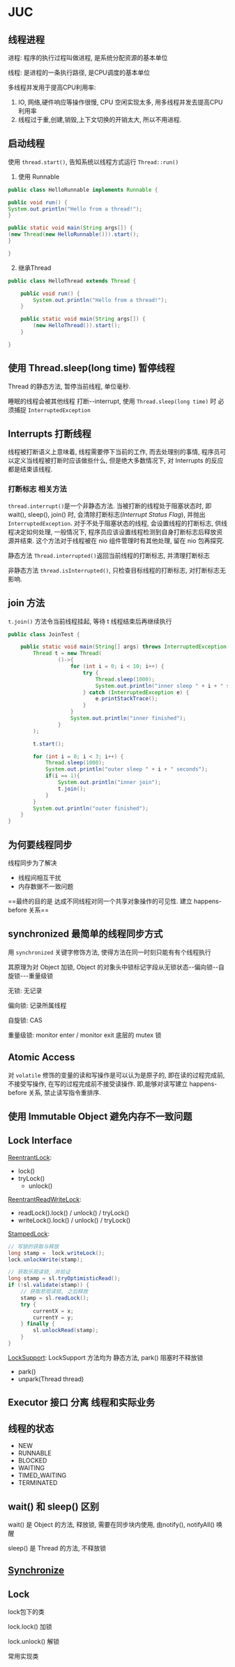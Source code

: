 # JUC

## 线程进程

进程: 程序的执行过程叫做进程, 是系统分配资源的基本单位

线程: 是进程的一条执行路径, 是CPU调度的基本单位

多线程并发用于提高CPU利用率:

1. IO, 网络,硬件响应等操作很慢, CPU 空闲实现太多, 用多线程并发去提高CPU利用率
2. 线程过于重,创建,销毁,上下文切换的开销太大, 所以不用进程.



## 启动线程

使用 `thread.start()`, 告知系统以线程方式运行 `Thread::run()`

1. 使用 Runnable

```java
public class HelloRunnable implements Runnable {

public void run() {
System.out.println("Hello from a thread!");
}

public static void main(String args[]) {
(new Thread(new HelloRunnable())).start();
}

}
```

2.  继承Thread

```java
public class HelloThread extends Thread {

    public void run() {
        System.out.println("Hello from a thread!");
    }

    public static void main(String args[]) {
        (new HelloThread()).start();
    }

}
```



## 使用 Thread.sleep(long time) 暂停线程

Thread 的静态方法, 暂停当前线程, 单位毫秒.

睡眠的线程会被其他线程 打断--interrupt, 使用 `Thread.sleep(long time)` 时 必须捕捉 `InterruptedException`



## Interrupts 打断线程

线程被打断语义上意味着, 线程需要停下当前的工作, 而去处理别的事情, 程序员可以定义当线程被打断时应该做些什么, 但是绝大多数情况下, 对 Interrupts 的反应都是结束该线程.

### 打断标志 相关方法

`thread.interrupt()`是一个非静态方法. 当被打断的线程处于阻塞状态时, 即 wait(), sleep(), join() 时, 会清除打断标志(*Interrupt Status Flag*), 并抛出 `InterruptedException`. 对于不处于阻塞状态的线程, 会设置线程的打断标志, 供线程决定如何处理, 一般情况下, 程序员应该设置线程检测到自身打断标志后释放资源并结束. 这个方法对于线程被在 nio 组件管理时有其他处理, 留在 nio 包再探究.

静态方法 `Thread.interrupted()`返回当前线程的打断标志, 并清理打断标志

非静态方法 `thread.isInterrupted()`, 只检查目标线程的打断标志, 对打断标志无影响.



## join 方法

`t.join()` 方法令当前线程挂起, 等待 t 线程结束后再继续执行

```java
public class JoinTest {

    public static void main(String[] args) throws InterruptedException {
        Thread t = new Thread(
                ()->{
                    for (int i = 0; i < 10; i++) {
                        try {
                            Thread.sleep(1000);
                            System.out.println("inner sleep " + i + " seconds");
                        } catch (InterruptedException e) {
                            e.printStackTrace();
                        }
                    }
                    System.out.println("inner finished");
                }
        );

        t.start();

        for (int i = 0; i < 3; i++) {
            Thread.sleep(1000);
            System.out.println("outer sleep " + i + " seconds");
            if(i == 1){
                System.out.println("inner join");
                t.join();
            }
        }
        System.out.println("outer finished");
    }
}

```



## 为何要线程同步

线程同步为了解决 

- 线程间相互干扰
- 内存数据不一致问题 

==最终的目的是 达成不同线程对同一个共享对象操作的可见性. 建立 happens-before 关系== 



## synchronized 最简单的线程同步方式

用 `synchronized` 关键字修饰方法, 使得方法在同一时刻只能有有个线程执行

其原理为对 Object 加锁, Object 的对象头中锁标记字段从无锁状态--偏向锁--自旋锁---重量级锁

无锁: 无记录

偏向锁: 记录所属线程

自旋锁: CAS

重量级锁: monitor enter / monitor exit 底层的 mutex 锁



## Atomic Access

对 `volatile` 修饰的变量的读和写操作是可以认为是原子的, 即在读的过程完成前,不接受写操作, 在写的过程完成前不接受读操作. 即,能够对读写建立 happens-before 关系, 禁止读写指令重排序.



## 使用 Immutable Object 避免内存不一致问题

## Lock Interface

[ReentrantLock](../../../../java/util/concurrent/locks/ReentrantLock.html): 

 - lock()
 - tryLock()
	- unlock()

[ReentrantReadWriteLock](../../../../java/util/concurrent/locks/ReentrantReadWriteLock.html):

- readLock().lock() / unlock() / tryLock()
- writeLock().lock() / unlock() / tryLock()

[StampedLock](../../../../java/util/concurrent/locks/StampedLock.html): 

```java
// 写锁的获取与释放
long stamp =  lock.writeLock();
lock.unlockWrite(stamp);

// 获取乐观读锁, 并验证
long stamp = sl.tryOptimisticRead();
if (!sl.validate(stamp)) {
    // 获取悲观读锁, 之后释放
    stamp = sl.readLock();
    try {
        currentX = x;
        currentY = y;
    } finally {
        sl.unlockRead(stamp);
    }
}

```

[LockSupport](../../../../java/util/concurrent/locks/LockSupport.html): LockSupport 方法均为 静态方法, park() 阻塞时不释放锁

- park()
- unpark(Thread thread)

## Executor 接口 分离 线程和实际业务






## 线程的状态

- NEW
- RUNNABLE
- BLOCKED
- WAITING
- TIMED_WAITING
- TERMINATED

## wait() 和 sleep() 区别

wait() 是 Object 的方法, 释放锁, 需要在同步块内使用, 由notify(), notifyAll() 唤醒

sleep() 是 Thread 的方法, 不释放锁

## [Synchronize](/JavaCurrent/java并发.md) 

## Lock

lock包下的类

lock.lock() 加锁

lock.unlock() 解锁

常用实现类